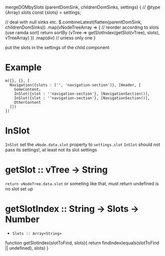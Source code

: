 mergeDOMbySlots (parentDomSink, childrenDomSinks, settings) {
  // @type {Array<String>} slots
  const {slots} = settings;
  
  // deal with null sinks etc.
  $.combineLatest(flatten(parentDomSink, childrenDomSinks))
    .map(vNodeTreeArray => {
      // reorder according to slots (use ramda sort)
      return sortBy (vTree => getSlotIndex(getSlot(vTree), slots), vTreeArray)
    })
    .map(div) // unless only one
}


put the slots in the settings of the child component

# Example
```
m({}, {}, [
  Navigation({slots : ['', 'navigation-section']}, [Header, [
    SomeContent,
    InSlot({slot : ''navigation-section'}, [NavigationSection()],
    InSlot({slot : ''navigation-section'}, [NavigationSection()],
    OtherContent
  ]])
])
```

# InSlot
`InSlot` set the `vNode.data.slot` property to `settings.slot`
`InSlot` should not pass its settings!, at least not its slot settings

# getSlot :: vTree -> String
`return vNodeTree.data.slot`
or someting like that, must return undefined is no slot set up

# getSlotIndex :: String -> Slots -> Number
- `Slots :: Array<String>`

function getSlotIndex(slotToFind, slots){
  return findIndex(equals(slotToFind || undefined), slots)
}


